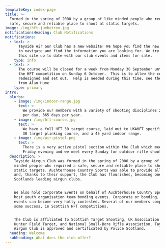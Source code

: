 ```yaml
---
templateKey: index-page
title: >-
  Formed in the spring of 2000 by a group of like minded people who required a
  safe, secure and reliable place to shoot at static targets.
image: /img/hft-jumbotron.jpg
notificationsHeading: Club Notifications
notifications:
  - text: >
      Tayside Air Gun Club has a new website! We hope you find the new site easy
      to navigate and find the information you are looking for. We try to keep
      this site up to date with our club events and items for sale.
    type: info
  - text: >
      The course will be closed for a week from Monday 30 September until after
      the HFT competition on Sunday 6 October.  This is to allow the course to
      redesigned and set out.  Help is needed during this time, see the email
      from Alan Hume
    type: primary
intro:
  blurbs:
    - image: /img/indoor-range.jpg
      text: >
        We provide our members with a variety of shooting disciplines 24 hours
        per day, 365 days per year.
    - image: /img/hft-course.jpg
      text: >
        We have a full HFT 30 target course, laid out to UKAHFT specification, a
        30 target plinking course, and a 45 yard indoor range.
    - image: /img/air-pistol.png
      text: >
        There is a very active pistol section within the Club which meets every
        Friday evening and we meet every Sunday for outdoor rifle shooting.
  description: >
    Tayside Airgun Club was formed in the spring of 2000 by a group of like
    minded people who required a safe, secure and reliable place to shoot at
    static targets. Auchterhouse Country Sports was able to provide all of these
    and, thanks to their support, the Club has flourished, becoming one of
    Scotlands leading airgun clubs.


    We also hold Corporate Events on behalf of Auchterhouse Country Sports, and
    host youth organisation team bonding events. Corporate or bonding, these
    events can become very hotly contested. Several of our members compete, with
    some success, in Scottish HFT competitions.


    The Club is affiliated to Scottish Target Shooting, UK Association for
    Hunter Field Target, and National Small-Bore Rifle Association. Tayside
    Airgun Club is approved and certificated by Police Scotland.
  heading: Welcome
  subheading: What does the club offer?
---
```


